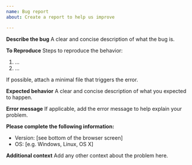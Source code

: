 ```yaml
---
name: Bug report
about: Create a report to help us improve

---
```


**Describe the bug**
A clear and concise description of what the bug is.

**To Reproduce**
Steps to reproduce the behavior:
1. ...
2. ...

If possible, attach a minimal file that triggers the error. 

**Expected behavior**
A clear and concise description of what you expected to happen.

**Error message**
If applicable, add the error message to help explain your problem.

**Please complete the following information:**
 - Version: [see bottom of the browser screen]
 - OS: [e.g. Windows, Linux, OS X]

**Additional context**
Add any other context about the problem here.

